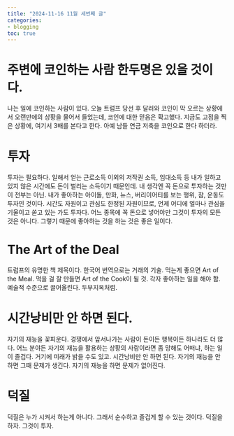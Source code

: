 ```yaml
---
title: "2024-11-16 11월 세번째 글"
categories:
- blogging
toc: true
---
```


주변에 코인하는 사람 한두명은 있을 것이다.
=

나는 일에 코인하는 사람이 있다. 오늘 트럼프 당선 후 달러와 코인이 막 오르는 상황에서 오랜만에의 상황을 물어서 들었는데, 코인에 대한 믿음은 확고했다. 지금도 고점을 찍은 상황에, 여기서 3배를 본다고 한다. 아예 남들 연금 저축을 코인으로 한다 하더라.

투자
=

투자는 필요하다. 일해서 얻는 근로소득 이외의 저작권 소득, 임대소득 등 내가 일하고 있지 않은 시간에도 돈이 벌리는 소득이기 때문인데. 내 생각엔 꼭 돈으로 투자하는 것만이 전부는 아닌. 내가 좋아하는 아이돌, 만화, 뉴스, 버리이어티를 보는 행위, 잠, 운동도 투자인 것이다. 시간도 자원이고 관심도 한정된 자원이므로, 언제 어디에 얼마나 관심을 기울이고 쏟고 있는 가도 투자다. 어느 종목에 꼭 돈으로 넣어야만 그것이 투자의 모든 것은 아니다. 그렇기 때문에 좋아하는 것을 하는 것은 좋은 일이다.

The Art of the Deal
=

트럼프의 유명한 책 제목이다. 한국어 번역으로는 거래의 기술. 먹는게 좋으면 Art of the Meal. 먹을 걸 잘 만들면 Art of the Cook이 될 것. 각자 좋아하는 일을 해야 함. 예술적 수준으로 끌어올린다. 두부지옥처럼.

시간낭비만 안 하면 된다.
=

자기의 재능을 꽃피운다.
경쟁에서 앞서나가는 사람이 돈이든 행복이든 하나라도 더 많다.
어느 분야든 자기의 재능을 활용하는 상황의 사람이라면
좀 망해도 어떠냐, 하는 일이 즐겁다.
거기에 미래가 밝을 수도 있고.
시간낭비만 안 하면 된다.
자기의 재능을 안 하면 그때 문제가 생긴다.
자기의 재능을 하면 문제가 없어진다.

덕질
=

덕질은 누가 시켜서 하는게 아니다.
그래서 순수하고 즐겁게 할 수 있는 것이다.
덕질을 하자.
그것이 투자.